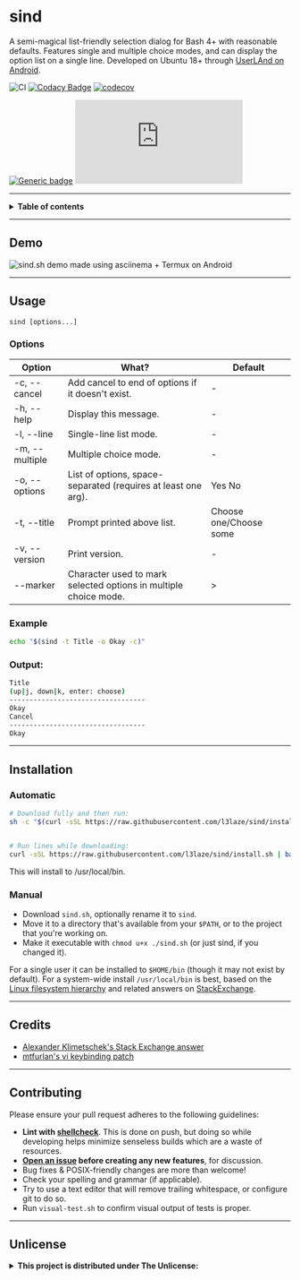 # sind


A semi-magical list-friendly selection dialog for Bash 4+ with reasonable defaults. Features single and multiple choice modes, and can display the option list on a single line. Developed on Ubuntu 18+ through [UserLAnd on Android](https://play.google.com/store/apps/details?id=tech.ula).


![CI](https://github.com/l3laze/sind/workflows/CI/badge.svg) [![Codacy Badge](https://app.codacy.com/project/badge/Grade/3212c5503ee94a42adb04cd730304493)](https://www.codacy.com/manual/l3laze/sind?utm_source=github.com&amp;utm_medium=referral&amp;utm_content=l3laze/sind&amp;utm_campaign=Badge_Grade) [![codecov](https://codecov.io/gh/l3laze/sind/branch/master/graph/badge.svg)](https://codecov.io/gh/l3laze/sind)


[![Generic badge](https://img.shields.io/badge/Made%20with-Bash-black.svg)](https://shields.io/) [![Only 8 Kb](https://badge-size.herokuapp.com/l3laze/sind/master/sind.sh)](https://github.com/l3laze/sind/blob/master/sind.sh)


----


<details><summary><b>Table of contents</b></summary>

  * [Demo](#Demo)
  * [Usage](#Usage)
    - [Options](#Options)
    - [Example](#Example)
    - [Output](#Output)
  * [Installation](#Installation)
    - [Automatic](#Automatic)
    - [Manual](#Manual)
  * [Credits](#Credits)
  * [Contributing](#Contributing)
  * [Unlicense](#Unlicense)
</details>


----


## Demo


![sind.sh demo made using asciinema + Termux on Android](https://user-images.githubusercontent.com/18404758/90070297-3f764f00-dcb9-11ea-96d3-2f399d782205.gif)


----


## Usage


`sind [options...]`


### Options


| Option | What? | Default |
| --- | --- | --- |
| -c, --cancel | Add cancel to end of options if it doesn't exist. | - |
| -h, --help | Display this message. | - |
| -l, --line | Single-line list mode. | - |
| -m, --multiple | Multiple choice mode. | - |
| -o, --options | List of options, space-separated (requires at least one arg). | Yes No |
| -t, --title | Prompt printed above list. | Choose one/Choose some |
| -v, --version | Print version. | - |
| --marker | Character used to mark selected options in multiple choice mode. | > |


### Example


```sh
echo "$(sind -t Title -o Okay -c)"
```


### Output:


```sh
Title
(up|j, down|k, enter: choose)
----------------------------------
Okay
Cancel
----------------------------------
Okay
```


----


## Installation


### Automatic


```sh
# Download fully and then run:
sh -c "$(curl -sSL https://raw.githubusercontent.com/l3laze/sind/install.sh)"


# Run lines while downloading:
curl -sSL https://raw.githubusercontent.com/l3laze/sind/install.sh | bash
```


This will install to /usr/local/bin.


### Manual


* Download `sind.sh`, optionally rename it to `sind`.
* Move it to a directory that's available from your `$PATH`, or to the project that you're working on.
* Make it executable with `chmod u+x ./sind.sh` (or just sind, if you changed it).


For a single user it can be installed to `$HOME/bin`  (though it may not exist by default). For a system-wide install `/usr/local/bin` is best, based on the [Linux filesystem hierarchy](https://linux.die.net/man/7/hier) and related answers on [StackExchange](https://unix.stackexchange.com/questions/8656/usr-bin-vs-usr-local-bin-on-linux).


----


## Credits


- [Alexander Klimetschek's Stack Exchange answer](https://unix.stackexchange.com/a/415155/310780)
- [mtfurlan's vi keybinding patch](https://github.com/l3laze/sind/issues/1)


----


## Contributing


Please ensure your pull request adheres to the following guidelines:


- **Lint with [shellcheck](https://www.shellcheck.net/)**. This is done on push, but doing so while developing helps minimize senseless builds which are a waste of resources.
- **[Open an issue](https://github.com/l3laze/sind/issues) before creating any new features**, for discussion.
- Bug fixes & POSIX-friendly changes are more than welcome!
- Check your spelling and grammar (if applicable).
- Try to use a text editor that will remove trailing whitespace, or configure git to do so.
- Run `visual-test.sh` to confirm visual output of tests is proper.


----


## Unlicense


<details><summary><b>This project is distributed under The Unlicense:</b></summary>


<br/>


This is free and unencumbered software released into the public domain.

Anyone is free to copy, modify, publish, use, compile, sell, or
distribute this software, either in source code form or as a compiled
binary, for any purpose, commercial or non-commercial, and by any
means.

In jurisdictions that recognize copyright laws, the author or authors
of this software dedicate any and all copyright interest in the
software to the public domain. We make this dedication for the benefit
of the public at large and to the detriment of our heirs and
successors. We intend this dedication to be an overt act of
relinquishment in perpetuity of all present and future rights to this
software under copyright law.

THE SOFTWARE IS PROVIDED "AS IS", WITHOUT WARRANTY OF ANY KIND,
EXPRESS OR IMPLIED, INCLUDING BUT NOT LIMITED TO THE WARRANTIES OF
MERCHANTABILITY, FITNESS FOR A PARTICULAR PURPOSE AND NONINFRINGEMENT.
IN NO EVENT SHALL THE AUTHORS BE LIABLE FOR ANY CLAIM, DAMAGES OR
OTHER LIABILITY, WHETHER IN AN ACTION OF CONTRACT, TORT OR OTHERWISE,
ARISING FROM, OUT OF OR IN CONNECTION WITH THE SOFTWARE OR THE USE OR
OTHER DEALINGS IN THE SOFTWARE.

For more information, please refer to <https://unlicense.org>

</details>


<br />
